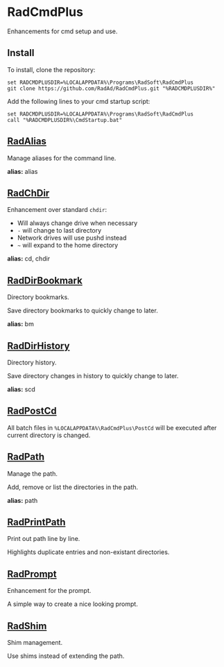 # RadCmdPlus
Enhancements for cmd setup and use.

## Install

To install, clone the repository:
```
set RADCMDPLUSDIR=%LOCALAPPDATA%\Programs\RadSoft\RadCmdPlus
git clone https://github.com/RadAd/RadCmdPlus.git "%RADCMDPLUSDIR%"
```

Add the following lines to your cmd startup script:
```
set RADCMDPLUSDIR=%LOCALAPPDATA%\Programs\RadSoft\RadCmdPlus
call "%RADCMDPLUSDIR%\CmdStartup.bat"
```

## [RadAlias](bin/RadAlias.bat)
Manage aliases for the command line.

**alias:** alias

## [RadChDir](bin/RadChDir.bat)
Enhancement over standard `chdir`:
- Will always change drive when necessary
- `-` will change to last directory
- Network drives will use pushd instead
- `~` will expand to the home directory

**alias:** cd, chdir

## [RadDirBookmark](bin/RadDirBookmark.bat)
Directory bookmarks.

Save directory bookmarks to quickly change to later.

**alias:** bm

## [RadDirHistory](bin/RadDirHistory.bat)
Directory history.

Save directory changes in history to quickly change to later.

**alias:** scd

## [RadPostCd](bin/RadPostCd.bat)
All batch files in `%LOCALAPPDATA%\RadCmdPlus\PostCd` will be executed after current directory is changed.

## [RadPath](bin/RadPath.bat)
Manage the path.

Add, remove or list the directories in the path.

**alias:** path

## [RadPrintPath](bin/RadPrintPath.bat)
Print out path line by line.

Highlights duplicate entries and non-existant directories.

## [RadPrompt](bin/RadPrompt.bat)
Enhancement for the prompt.

A simple way to create a nice looking prompt.

## [RadShim](bin/RadShim.bat)
Shim management.

Use shims instead of extending the path.
